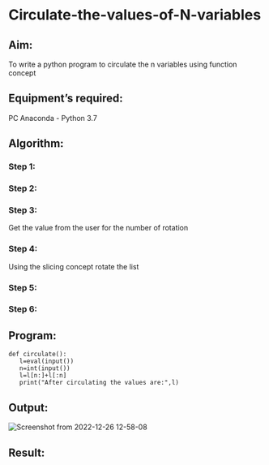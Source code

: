 # Circulate-the-values-of-N-variables
## Aim:
To write a python program to circulate the n variables using function concept
## Equipment’s required:
PC
Anaconda - Python 3.7
## Algorithm: 
### Step 1: 
### Step 2: 
### Step 3: 
Get the value from the user for the number of rotation
### Step 4: 
Using the slicing concept rotate the list

### Step 5: 
### Step 6: 
## Program:
```
def circulate():
   l=eval(input())
   n=int(input())
   l=l[n:]+l[:n]
   print("After circulating the values are:",l)
 ```
  
## Output:
![Screenshot from 2022-12-26 12-58-08](https://user-images.githubusercontent.com/120550359/209518231-7e5f2aac-b04c-4032-92a2-ddd834db13e0.png)

## Result:

